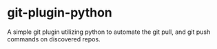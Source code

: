 # git-plugin-python
A simple git plugin utilizing python to automate the git pull, and git push commands on discovered repos.
